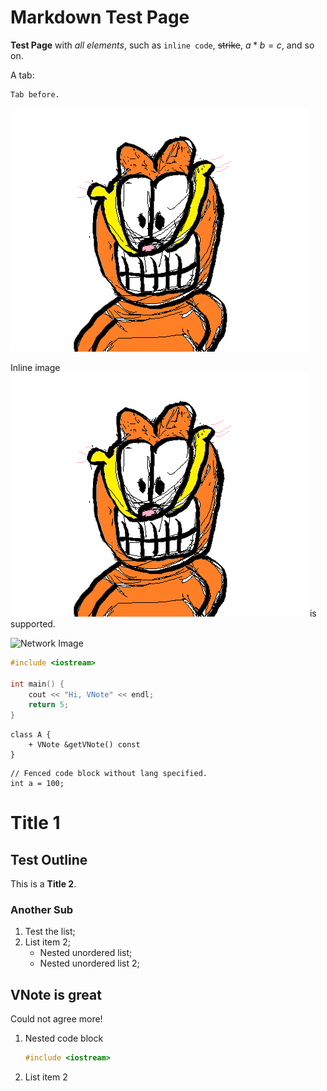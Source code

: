 # Markdown Test Page
**Test Page** with *all elements*, such as `inline code`, ~~strike~~, $a * b = c$, and so on.

A tab:

	Tab before.

![Image](./jiafei.png)

Inline image ![Image Inline](./jiafei.png) is supported.

![Network Image](https://tamlok.gitee.io/vnote/zh_cn/css/vnote_white.svg)

```cpp
#include <iostream>

int main() {
    cout << "Hi, VNote" << endl;
    return 5;
}
```

```puml
class A {
    + VNote &getVNote() const
}
```

```
// Fenced code block without lang specified.
int a = 100;
```

# Title 1
## Test Outline
This is a **Title 2**.

### Another Sub
1. Test the list;
2. List item 2;
    - Nested unordered list;
    - Nested unordered list 2;

## VNote is great
Could not agree more!

1. Nested code block

    ```cpp
    #include <iostream>
    ```
2. List item 2
